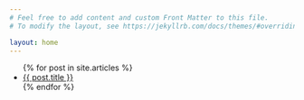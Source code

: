 ```yaml
---
# Feel free to add content and custom Front Matter to this file.
# To modify the layout, see https://jekyllrb.com/docs/themes/#overriding-theme-defaults

layout: home
---
```

<ul>
  {% for post in site.articles %}
    <li><a href="{{ post.url }}">{{ post.title }}</a></li>
  {% endfor %}
</ul>